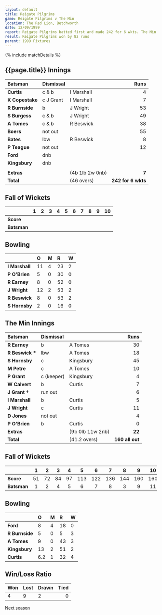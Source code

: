 ```yaml
---
layout: default
title: Reigate Pilgrims
game: Reigate Pilgrims v The Min
location: The Red Lion, Betchworth
date: 12/09/1999
report: Reigate Pilgrims batted first and made 242 for 6 wkts. The Min replied with 160 all out
result: Reigate Pilgrims won by 82 runs
parent: 1999 Fixtures
---
```


{% include matchDetails %}

## {{page.title}} Innings

| Batsman | Dismissal |  | Runs |
|:---|:---|---|---:|
| **Curtis** | c & b | I Marshall | 4 |
| **K Copestake** | c J Grant | I Marshall | 7 |
| **R Burnside** | b | J Wright | 53 |
| **S Burgess** | c & b | J Wright | 49 |
| **A Tomes** | c & b | R Beswick | 38 |
| **Boers** | not out |  | 55 |
| **Bates** | lbw | R Beswick | 8 |
| **P Teague** | not out |  | 12 |
| **Ford** | dnb |  |  |
| **Kingsbury** | dnb |  |  |
|  |  |  |  |
| **Extras** | | (4b 1lb 2w 0nb) | **7** |
| **Total** | | (46 overs) | **242 for 6 wkts** |

## Fall of Wickets

| | 1 | 2 | 3 | 4 | 5 | 6 | 7 | 8 | 9 | 10 |
|---|:---:|:---:|:---:|:---:|:---:|:---:|:---:|:---:|:---:|:---:|
| **Score** |  |  |  |  |  |  |  |  |  |  |
| **Batsman** |  |  |  |  |  |  |  |  |  |  |

## Bowling

| | O | M | R | W |
|---|:---|:---|:---|:---|
| **I Marshall** | 11 | 4 | 23 | 2 |
| **P O'Brien** | 5 | 0 | 30 | 0 |
| **R Earney** | 8 | 0 | 52 | 0 |
| **J Wright** | 12 | 2 | 53 | 2 |
| **R Beswick** | 8 | 0 | 53 | 2 |
| **S Hornsby** | 2 | 0 | 16 | 0 |


## The Min Innings

| Batsman | Dismissal |  | Runs |
|:---|:---|---|---:|
| **R Earney** | b | A Tomes | 30 |
| **R Beswick &#42;** | lbw | A Tomes | 18 |
| **S Hornsby** | c | Kingsbury | 45 |
| **M Petre** | c | A Tomes | 10 |
| **P Grant** | c (keeper) | Kingsbury | 4 |
| **W Calvert** | b | Curtis | 7 |
| **J Grant &#8224;** | run out |  | 6 |
| **I Marshall** | b | Curtis | 5 |
| **J Wright** | c | Curtis | 11 |
| **D Jones** | not out |  | 4 |
| **P O'Brien** | b | Curtis | 0 |
| **Extras** | | (9b 0lb 11w 2nb) | **22** |
| **Total** | | (41.2 overs) | **160 all out** |

## Fall of Wickets

| | 1 | 2 | 3 | 4 | 5 | 6 | 7 | 8 | 9 | 10 |
|---|:---:|:---:|:---:|:---:|:---:|:---:|:---:|:---:|:---:|:---:|
| **Score** | 51 | 72 | 84 | 97 | 113 | 122 | 136 | 144 | 160 | 160 |
| **Batsman** | 1 | 2 | 4 | 5 | 6 | 7 | 8 | 3 | 9 | 11 |

## Bowling

| | O | M | R | W |
|---|:---|:---|:---|:---|
| **Ford** | 8 | 4 | 18 | 0 |
| **R Burnside** | 5 | 0 | 5 | 3 |
| **A Tomes** | 9 | 0 | 43 | 3 |
| **Kingsbury** | 13 | 2 | 51 | 2 |
| **Curtis** | 6.2 | 1 | 32 | 4 |

## Win/Loss Ratio

| Won | Lost | Drawn | Tied |
|:---|:---|:---|---:|
| 4 | 9 | 2 | 0 |

[Next season](../2000)